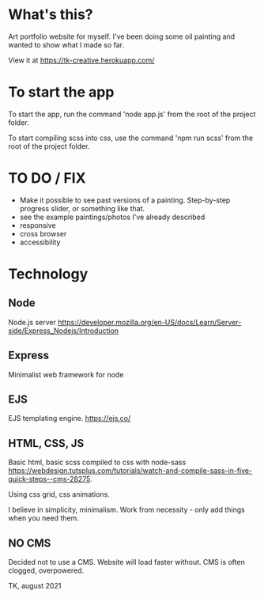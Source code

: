 # What's this?

Art portfolio website for myself.
I've been doing some oil painting and wanted to show what I made so far.

View it at https://tk-creative.herokuapp.com/

# To start the app

To start the app, run the command 'node app.js' from the root of the project folder.

To start compiling scss into css, use the command 'npm run scss' from the root of the project folder.

# TO DO / FIX

- Make it possible to see past versions of a painting. Step-by-step progress slider, or something like that.
- see the example paintings/photos I've already described
- responsive
- cross browser
- accessibility

# Technology

## Node

Node.js server https://developer.mozilla.org/en-US/docs/Learn/Server-side/Express_Nodejs/Introduction

## Express
Minimalist web framework for node

## EJS

EJS templating engine. https://ejs.co/

## HTML, CSS, JS

Basic html, basic scss compiled to css with node-sass https://webdesign.tutsplus.com/tutorials/watch-and-compile-sass-in-five-quick-steps--cms-28275. 

Using css grid, css animations.

I believe in simplicity, minimalism. Work from necessity - only add things when you need them.

## NO CMS

Decided not to use a CMS. Website will load faster without. CMS is often clogged, overpowered. 

TK, august 2021
